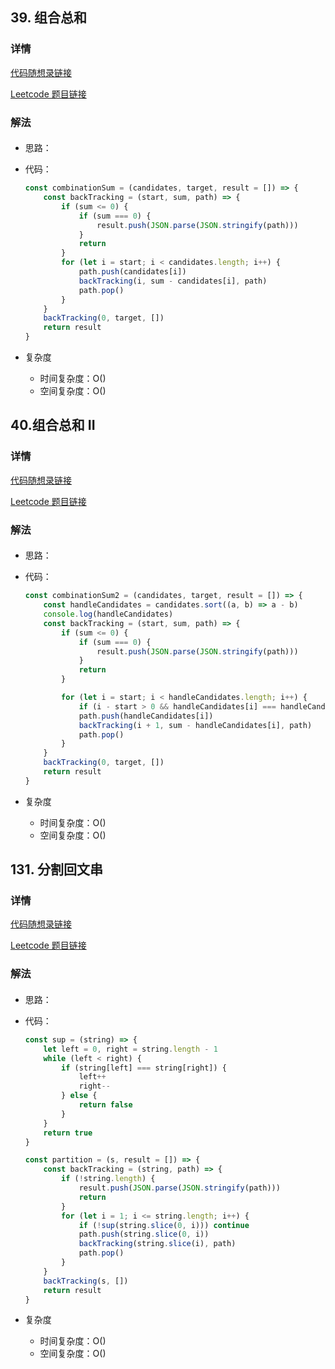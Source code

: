 ## 39. 组合总和

### 详情

[代码随想录链接](https://programmercarl.com/0039.%E7%BB%84%E5%90%88%E6%80%BB%E5%92%8C.html)

[Leetcode 题目链接](https://leetcode.cn/problems/combination-sum/description/)

### 解法

####

- 思路：

- 代码：

  ```js
  const combinationSum = (candidates, target, result = []) => {
      const backTracking = (start, sum, path) => {
          if (sum <= 0) {
              if (sum === 0) {
                  result.push(JSON.parse(JSON.stringify(path)))
              }
              return
          }
          for (let i = start; i < candidates.length; i++) {
              path.push(candidates[i])
              backTracking(i, sum - candidates[i], path)
              path.pop()
          }
      }
      backTracking(0, target, [])
      return result
  }
  ```

- 复杂度

  - 时间复杂度：O()
  - 空间复杂度：O()

## 40.组合总和 II

### 详情

[代码随想录链接](https://programmercarl.com/0040.%E7%BB%84%E5%90%88%E6%80%BB%E5%92%8CII.html#%E7%AE%97%E6%B3%95%E5%85%AC%E5%BC%80%E8%AF%BE)

[Leetcode 题目链接](https://leetcode.cn/problems/combination-sum-ii/description/)

### 解法

####

- 思路：

- 代码：

  ```js
  const combinationSum2 = (candidates, target, result = []) => {
      const handleCandidates = candidates.sort((a, b) => a - b)
      console.log(handleCandidates)
      const backTracking = (start, sum, path) => {
          if (sum <= 0) {
              if (sum === 0) {
                  result.push(JSON.parse(JSON.stringify(path)))
              }
              return
          }
  
          for (let i = start; i < handleCandidates.length; i++) {
              if (i - start > 0 && handleCandidates[i] === handleCandidates[i - 1]) continue
              path.push(handleCandidates[i])
              backTracking(i + 1, sum - handleCandidates[i], path)
              path.pop()
          }
      }
      backTracking(0, target, [])
      return result
  }
  ```

- 复杂度

  - 时间复杂度：O()
  - 空间复杂度：O()

## 131. 分割回文串

### 详情

[代码随想录链接](https://programmercarl.com/0131.%E5%88%86%E5%89%B2%E5%9B%9E%E6%96%87%E4%B8%B2.html)

[Leetcode 题目链接](https://leetcode.cn/problems/palindrome-partitioning/description/)

### 解法

####

- 思路：

- 代码：

  ```js
  const sup = (string) => {
      let left = 0, right = string.length - 1
      while (left < right) {
          if (string[left] === string[right]) {
              left++
              right--
          } else {
              return false
          }
      }
      return true
  }
  
  const partition = (s, result = []) => {
      const backTracking = (string, path) => {
          if (!string.length) {
              result.push(JSON.parse(JSON.stringify(path)))
              return
          }
          for (let i = 1; i <= string.length; i++) {
              if (!sup(string.slice(0, i))) continue
              path.push(string.slice(0, i))
              backTracking(string.slice(i), path)
              path.pop()
          }
      }
      backTracking(s, [])
      return result
  }
  ```

- 复杂度

  - 时间复杂度：O()
  - 空间复杂度：O()
